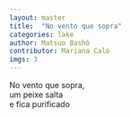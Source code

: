 ```yaml
---
layout: master
title:  "No vento que sopra"
categories: lake
author: Matsuo Bashô
contributor: Mariana Caló
imgs: 3
---
```


No vento que sopra,  
um peixe salta   
e fica purificado  
